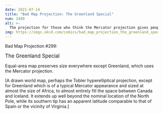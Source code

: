 ```yaml
---
date: 2021-07-14
title: "Bad Map Projection: The Greenland Special"
num: 2489
alt: >-
  The projection for those who think the Mercator projection gives people a distorted idea of how big Greenland is, but a very accurate idea of how big it SHOULD be.
img: https://imgs.xkcd.com/comics/bad_map_projection_the_greenland_special.png
---
```

Bad Map Projection #299:

<big>The Greenland Special</big>

Equal-area map preserves size everywhere except Greenland, which uses the Mercator projection.

[A drawn world map, perhaps the Tobler hyperelliptical projection, except for Greenland which is of a typical Mercator appearance and sized at almost the size of Africa, to almost entirely fill the space between Canada and Iceland. It extends up well beyond the nominal location of the North Pole, while its southern tip has an apparent latitude comparable to that of Spain or the vicinity of Virginia.]